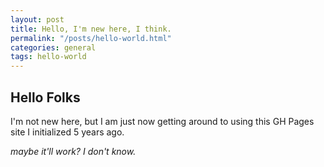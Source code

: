 ```yaml
---
layout: post
title: Hello, I'm new here, I think.
permalink: "/posts/hello-world.html"
categories: general
tags: hello-world
---
```


## Hello Folks

I'm not new here, but I am just now getting around to using this GH Pages site I initialized 5 years ago.

*maybe it'll work? I don't know.*
